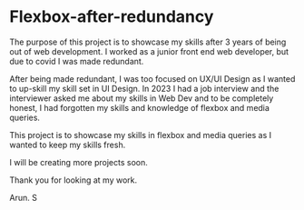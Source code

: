 # Flexbox-after-redundancy

The purpose of this project is to showcase my skills after 3 years of being out of web development. I worked as a junior front end web developer, but due to covid I was made redundant. 

After being made redundant, I was too focused on UX/UI Design as I wanted to up-skill my skill set in UI Design. In 2023 I had a job interview and the interviewer asked me about my skills in Web Dev and to be completely honest, I had forgotten my skills and knowledge of flexbox and media queries. 

This project is to showcase my skills in flexbox and media queries as I wanted to keep my skills fresh. 

I will be creating more projects soon.

Thank you for looking at my work.

Arun. S
